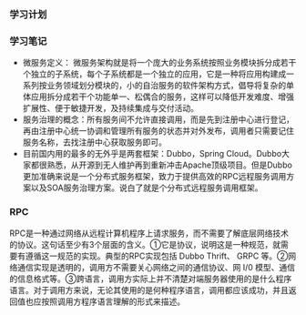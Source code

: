 ### 学习计划

### 学习笔记
* 微服务定义： 微服务架构就是将一个庞大的业务系统按照业务模块拆分成若干个独立的子系统，每个子系统都是一个独立的应用，它是一种将应用构建成一系列按业务领域划分模块的，小的自治服务的软件架构方式，倡导将复杂的单体应用拆分成若干个功能单一、松偶合的服务，这样可以降低开发难度、增强扩展性、便于敏捷开发，及持续集成与交付活动。
* 服务治理的概念：所有服务间不允许直接调用，而是先到注册中心进行登记，再由注册中心统一协调和管理所有服务的状态并对外发布，调用者只需要记住服务名称，去找注册中心获取服务即可。
* 目前国内用的最多的无外乎是两套框架：Dubbo，Spring Cloud。Dubbo大家都很熟悉，从开源到无人维护再到重新冲击Apache顶级项目。但是Dubbo更加准确来说是一个分布式服务框架，致力于提供高效的RPC远程服务调用方案以及SOA服务治理方案。说白了就是个分布式远程服务调用框架。

### RPC
RPC是一种通过网络从远程计算机程序上请求服务，而不需要了解底层网络技术的协议。这句话至少有3个层面的含义。①它是协议，说明这是一种规范，就需要有遵循这一规范的实现。典型的RPC实现包括 Dubbo Thrift、 GRPC 等。②网络通信实现是透明的，调用方不需要关心网络之间的通信协议、网 I/0 模型、通信的信息格式等。③跨语言，调用方实际上并不清楚对端服务器使用的是什么程序语言。对于调用方来说，无论其使用的是何种程序语言，调用都应该成功，并且返回值也应按照调用方程序语言理解的形式来描述。